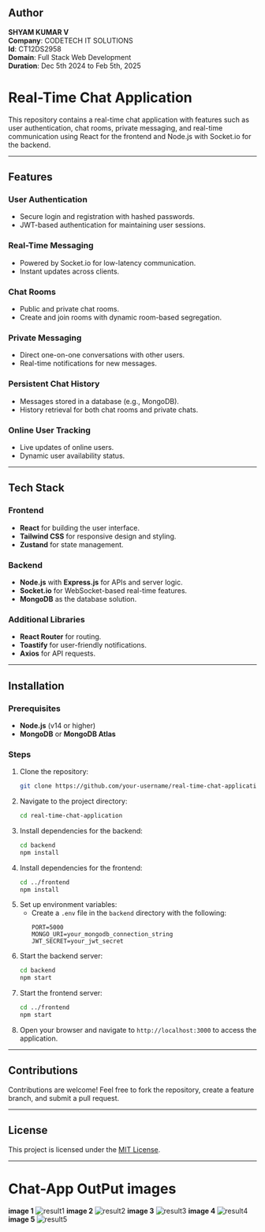 ## Author
**SHYAM KUMAR V**  
**Company**: CODETECH IT SOLUTIONS  
**Id**: CT12DS2958  
**Domain**: Full Stack Web Development  
**Duration**: Dec 5th 2024 to Feb 5th, 2025


# Real-Time Chat Application
This repository contains a real-time chat application with features such as user authentication, chat rooms, private messaging, and real-time communication using React for the frontend and Node.js with Socket.io for the backend.

---

## Features

### User Authentication
- Secure login and registration with hashed passwords.
- JWT-based authentication for maintaining user sessions.

### Real-Time Messaging
- Powered by Socket.io for low-latency communication.
- Instant updates across clients.

### Chat Rooms
- Public and private chat rooms.
- Create and join rooms with dynamic room-based segregation.

### Private Messaging
- Direct one-on-one conversations with other users.
- Real-time notifications for new messages.

### Persistent Chat History
- Messages stored in a database (e.g., MongoDB).
- History retrieval for both chat rooms and private chats.

### Online User Tracking
- Live updates of online users.
- Dynamic user availability status.

---

## Tech Stack

### Frontend
- **React** for building the user interface.
- **Tailwind CSS** for responsive design and styling.
- **Zustand** for state management.

### Backend
- **Node.js** with **Express.js** for APIs and server logic.
- **Socket.io** for WebSocket-based real-time features.
- **MongoDB** as the database solution.

### Additional Libraries
- **React Router** for routing.
- **Toastify** for user-friendly notifications.
- **Axios** for API requests.

---

## Installation

### Prerequisites
- **Node.js** (v14 or higher)
- **MongoDB** or **MongoDB Atlas**

### Steps
1. Clone the repository:
   ```bash
   git clone https://github.com/your-username/real-time-chat-application.git
   ```
2. Navigate to the project directory:
   ```bash
   cd real-time-chat-application
   ```
3. Install dependencies for the backend:
   ```bash
   cd backend
   npm install
   ```
4. Install dependencies for the frontend:
   ```bash
   cd ../frontend
   npm install
   ```
5. Set up environment variables:
   - Create a `.env` file in the `backend` directory with the following:
     ```env
     PORT=5000
     MONGO_URI=your_mongodb_connection_string
     JWT_SECRET=your_jwt_secret
     ```
6. Start the backend server:
   ```bash
   cd backend
   npm start
   ```
7. Start the frontend server:
   ```bash
   cd ../frontend
   npm start
   ```
8. Open your browser and navigate to `http://localhost:3000` to access the application.

---

## Contributions
Contributions are welcome! Feel free to fork the repository, create a feature branch, and submit a pull request.

---

## License
This project is licensed under the [MIT License](LICENSE).

---






# Chat-App OutPut images

**image 1**
![result1](https://github.com/user-attachments/assets/7b8ddb47-c836-4a81-b245-622b8b255250)
**image 2**
![result2](https://github.com/user-attachments/assets/37138d4b-21ca-4132-b217-d9ca981fcb94)
**image 3**
![result3](https://github.com/user-attachments/assets/39591919-4cfe-42f5-a1ff-c7801cebbaef)
**image 4**
![result4](https://github.com/user-attachments/assets/a7b269e3-6e46-406d-8156-f67fb7a47850)
**image 5**
![result5](https://github.com/user-attachments/assets/d30f9eeb-9ba9-4a36-a04a-6e838a1bd50c)


